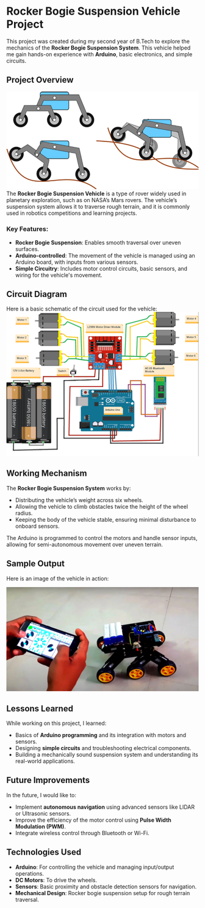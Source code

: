 # Rocker Bogie Suspension Vehicle Project

This project was created during my second year of B.Tech to explore the mechanics of the **Rocker Bogie Suspension System**. This vehicle helped me gain hands-on experience with **Arduino**, basic electronics, and simple circuits.

## Project Overview

![WORKING.png](https://github.com/umeshsrisatya/rocker-boogie-suspension-vehicle/blob/main/WORKING.png)
The **Rocker Bogie Suspension Vehicle** is a type of rover widely used in planetary exploration, such as on NASA’s Mars rovers. The vehicle’s suspension system allows it to traverse rough terrain, and it is commonly used in robotics competitions and learning projects.

### Key Features:
- **Rocker Bogie Suspension**: Enables smooth traversal over uneven surfaces.
- **Arduino-controlled**: The movement of the vehicle is managed using an Arduino board, with inputs from various sensors.
- **Simple Circuitry**: Includes motor control circuits, basic sensors, and wiring for the vehicle's movement.

## Circuit Diagram

Here is a basic schematic of the circuit used for the vehicle:
![circuit-diagram.png](https://github.com/umeshsrisatya/rocker-boogie-suspension-vehicle/blob/main/circuit-diagram.png)

## Working Mechanism

The **Rocker Bogie Suspension System** works by:
- Distributing the vehicle’s weight across six wheels.
- Allowing the vehicle to climb obstacles twice the height of the wheel radius.
- Keeping the body of the vehicle stable, ensuring minimal disturbance to onboard sensors.

The Arduino is programmed to control the motors and handle sensor inputs, allowing for semi-autonomous movement over uneven terrain.

## Sample Output

Here is an image of the vehicle in action:

![sample_output.png](https://github.com/umeshsrisatya/rocker-boogie-suspension-vehicle/blob/main/sample_output.png)

## Lessons Learned

While working on this project, I learned:
- Basics of **Arduino programming** and its integration with motors and sensors.
- Designing **simple circuits** and troubleshooting electrical components.
- Building a mechanically sound suspension system and understanding its real-world applications.

## Future Improvements

In the future, I would like to:
- Implement **autonomous navigation** using advanced sensors like LIDAR or Ultrasonic sensors.
- Improve the efficiency of the motor control using **Pulse Width Modulation (PWM)**.
- Integrate wireless control through Bluetooth or Wi-Fi.

## Technologies Used

- **Arduino**: For controlling the vehicle and managing input/output operations.
- **DC Motors**: To drive the wheels.
- **Sensors**: Basic proximity and obstacle detection sensors for navigation.
- **Mechanical Design**: Rocker bogie suspension setup for rough terrain traversal.
